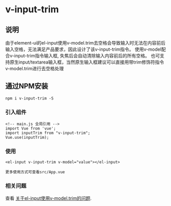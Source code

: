 # v-input-trim
## 说明
由于element-ui的el-input使用v-model.trim去空格会导致输入时无法在内容前后输入空格，无法满足产品要求，因此设计了该v-input-trim指令。
使用v-model配合v-input-trim指令输入框, 失焦后会自动清除输入内容前后的所有空格。
也可支持原生input/textarea输入框，当然原生输入框建议可以直接用带trim修饰符指令v-model.trim进行去空格处理

## 通过NPM安装
```
npm i v-input-trim -S
```

### 引入组件
```
<!-- main.js 全局引用 -->
import Vue from 'vue';
import inputTrim from "v-input-trim";
Vue.use(inputTrim);
```

### 使用
```
<el-input v-input-trim v-model="value"></el-input>

更多使用方式可查看src/App.vue
```


### 相关问题
查看 [关于el-input使用v-model.trim的问题](https://github.com/ElemeFE/element/issues/19165).
